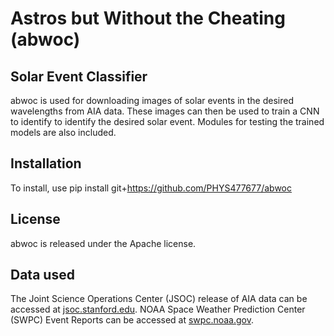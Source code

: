 # Astros but Without the Cheating (abwoc)

## Solar Event Classifier 
abwoc is used for downloading images of solar events in the desired wavelengths from AIA data. These images can then be used to train a CNN to identify to identify the desired solar event. Modules for testing the trained models are also included.  

## Installation
To install, use
    pip install git+https://github.com/PHYS477677/abwoc

## License
abwoc is released under the Apache license.

## Data used
The Joint Science Operations Center (JSOC) release of AIA data can be accessed at [jsoc.stanford.edu](http://jsoc.stanford.edu/). NOAA Space Weather Prediction Center (SWPC) Event Reports can be accessed at [swpc.noaa.gov](https://www.swpc.noaa.gov/products/solar-and-geophysical-event-reports).

